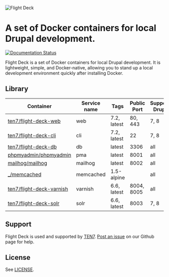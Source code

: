 ![Flight Deck](https://raw.githubusercontent.com/ten7/flight-deck/master/flightdeck-logo.png)

# A set of Docker containers for local Drupal development.

[![Documentation Status](https://readthedocs.org/projects/flight-deck/badge/?version=latest)](http://flight-deck.readthedocs.io/)

Flight Deck is a set of Docker containers for local Drupal development. It is lightweight, simple, and Docker-native, allowing you to stand up a local development environment quickly after installing Docker.


## Library

| Container | Service name | Tags | Public Port | Supports Drupal |
| --------- | ------------ | ---- | ----------- | --------------- |
| [ten7/flight-deck-web](https://hub.docker.com/r/ten7/flight-deck-web/) | web | 7.2, latest | 80, 443 | 7, 8 |
| [ten7/flight-deck-cli](https://hub.docker.com/r/ten7/flight-deck-cli/) | cli | 7.2, latest | 22 | 7, 8 |
| [ten7/flight-deck-db](https://hub.docker.com/r/ten7/flight-deck-db/) | db | latest | 3306 | all |
| [phpmyadmin/phpmyadmin](https://hub.docker.com/r/phpmyadmin/phpmyadmin/) | pma | latest | 8001 | all |
| [mailhog/mailhog](https://hub.docker.com/r/mailhog/mailhog/) | mailhog | latest | 8002 | all |
| [_/memcached](https://hub.docker.com/_/memcached/) | memcached | 1.5-alpine |   | all |
| [ten7/flight-deck-varnish](https://hub.docker.com/r/ten7/flight-deck-varnish/) | varnish | 6.6, latest | 8004, 8005 | all |
| [ten7/flight-deck-solr](https://hub.docker.com/r/ten7/flight-deck-solr/) | solr | 6.6, latest | 8003 | 7, 8 |

## Support

Flight Deck is used and supported by [TEN7](https://ten7.com/). [Post an issue](https://github.com/ten7/flight-deck/issues/new) on our Github page for help.

## License

See [LICENSE](https://raw.githubusercontent.com/ten7/flight-deck/master/LICENSE).
